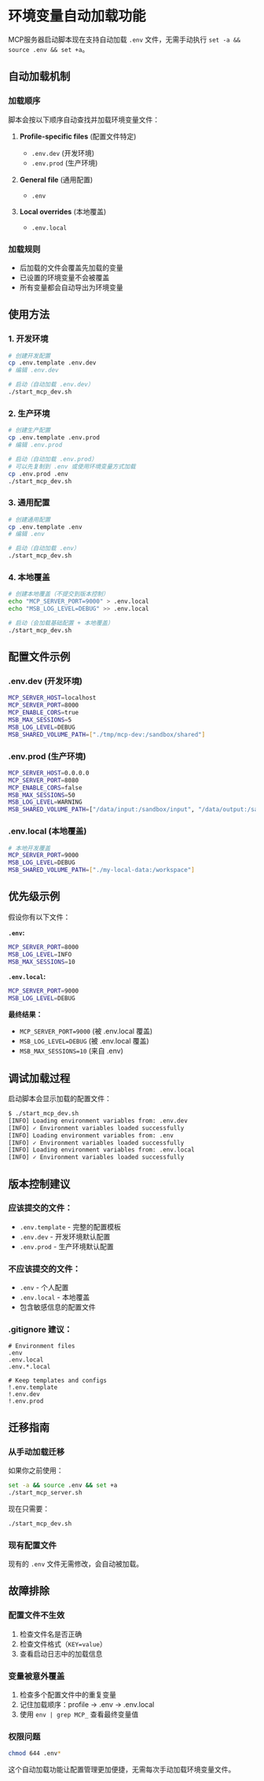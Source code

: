 # 环境变量自动加载功能

MCP服务器启动脚本现在支持自动加载 `.env` 文件，无需手动执行 `set -a && source .env && set +a`。

## 自动加载机制

### 加载顺序
脚本会按以下顺序自动查找并加载环境变量文件：

1. **Profile-specific files** (配置文件特定)
   - `.env.dev` (开发环境)
   - `.env.prod` (生产环境)

2. **General file** (通用配置)
   - `.env`

3. **Local overrides** (本地覆盖)
   - `.env.local`

### 加载规则
- 后加载的文件会覆盖先加载的变量
- 已设置的环境变量不会被覆盖
- 所有变量都会自动导出为环境变量

## 使用方法

### 1. 开发环境
```bash
# 创建开发配置
cp .env.template .env.dev
# 编辑 .env.dev

# 启动（自动加载 .env.dev）
./start_mcp_dev.sh
```

### 2. 生产环境
```bash
# 创建生产配置
cp .env.template .env.prod
# 编辑 .env.prod

# 启动（自动加载 .env.prod）
# 可以先复制到 .env 或使用环境变量方式加载
cp .env.prod .env
./start_mcp_dev.sh
```

### 3. 通用配置
```bash
# 创建通用配置
cp .env.template .env
# 编辑 .env

# 启动（自动加载 .env）
./start_mcp_dev.sh
```

### 4. 本地覆盖
```bash
# 创建本地覆盖（不提交到版本控制）
echo "MCP_SERVER_PORT=9000" > .env.local
echo "MSB_LOG_LEVEL=DEBUG" >> .env.local

# 启动（会加载基础配置 + 本地覆盖）
./start_mcp_dev.sh
```

## 配置文件示例

### .env.dev (开发环境)
```bash
MCP_SERVER_HOST=localhost
MCP_SERVER_PORT=8000
MCP_ENABLE_CORS=true
MSB_MAX_SESSIONS=5
MSB_LOG_LEVEL=DEBUG
MSB_SHARED_VOLUME_PATH=["./tmp/mcp-dev:/sandbox/shared"]
```

### .env.prod (生产环境)
```bash
MCP_SERVER_HOST=0.0.0.0
MCP_SERVER_PORT=8080
MCP_ENABLE_CORS=false
MSB_MAX_SESSIONS=50
MSB_LOG_LEVEL=WARNING
MSB_SHARED_VOLUME_PATH=["/data/input:/sandbox/input", "/data/output:/sandbox/output"]
```

### .env.local (本地覆盖)
```bash
# 本地开发覆盖
MCP_SERVER_PORT=9000
MSB_LOG_LEVEL=DEBUG
MSB_SHARED_VOLUME_PATH=["./my-local-data:/workspace"]
```

## 优先级示例

假设你有以下文件：

**`.env`:**
```bash
MCP_SERVER_PORT=8000
MSB_LOG_LEVEL=INFO
MSB_MAX_SESSIONS=10
```

**`.env.local`:**
```bash
MCP_SERVER_PORT=9000
MSB_LOG_LEVEL=DEBUG
```

**最终结果：**
- `MCP_SERVER_PORT=9000` (被 .env.local 覆盖)
- `MSB_LOG_LEVEL=DEBUG` (被 .env.local 覆盖)
- `MSB_MAX_SESSIONS=10` (来自 .env)

## 调试加载过程

启动脚本会显示加载的配置文件：

```bash
$ ./start_mcp_dev.sh
[INFO] Loading environment variables from: .env.dev
[INFO] ✓ Environment variables loaded successfully
[INFO] Loading environment variables from: .env
[INFO] ✓ Environment variables loaded successfully
[INFO] Loading environment variables from: .env.local
[INFO] ✓ Environment variables loaded successfully
```

## 版本控制建议

### 应该提交的文件：
- `.env.template` - 完整的配置模板
- `.env.dev` - 开发环境默认配置
- `.env.prod` - 生产环境默认配置

### 不应该提交的文件：
- `.env` - 个人配置
- `.env.local` - 本地覆盖
- 包含敏感信息的配置文件

### .gitignore 建议：
```gitignore
# Environment files
.env
.env.local
.env.*.local

# Keep templates and configs
!.env.template
!.env.dev
!.env.prod
```

## 迁移指南

### 从手动加载迁移
如果你之前使用：
```bash
set -a && source .env && set +a
./start_mcp_server.sh
```

现在只需要：
```bash
./start_mcp_dev.sh
```

### 现有配置文件
现有的 `.env` 文件无需修改，会自动被加载。

## 故障排除

### 配置文件不生效
1. 检查文件名是否正确
2. 检查文件格式（`KEY=value`）
3. 查看启动日志中的加载信息

### 变量被意外覆盖
1. 检查多个配置文件中的重复变量
2. 记住加载顺序：profile → .env → .env.local
3. 使用 `env | grep MCP_` 查看最终变量值

### 权限问题
```bash
chmod 644 .env*
```

这个自动加载功能让配置管理更加便捷，无需每次手动加载环境变量文件。